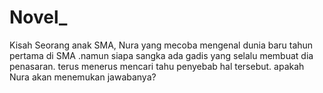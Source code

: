 # Novel_
Kisah Seorang anak SMA, Nura yang mecoba mengenal dunia baru tahun pertama di SMA .namun siapa sangka ada gadis yang selalu membuat dia penasaran. terus menerus mencari tahu penyebab hal tersebut. apakah Nura akan menemukan jawabanya?
